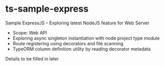 # ts-sample-express
Sample ExpressJS – Exploring latest NodeJS feature for Web Server
- Scope: Web API
- Exploring async singleton instantiation with node project type module
- Route registering using decorators and file scanning
- TypeORM column definition utility by reading decorator metadata


Details to be filled in later
